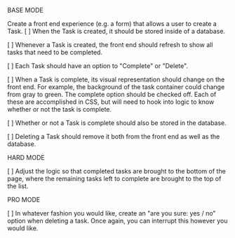 BASE MODE

Create a front end experience (e.g. a form) that allows a user to create a Task.
[ ] When the Task is created, it should be stored inside of a database.

[ ] Whenever a Task is created, the front end should refresh to show all tasks
    that need to be completed.

[ ] Each Task should have an option to "Complete" or "Delete".

[ ] When a Task is complete, its visual representation should change on the front end.
    For example, the background of the task container could change from gray to green.
    The complete option should be checked off. Each of these are accomplished in CSS,
      but will need to hook into logic to know whether or not the task is complete.

[ ] Whether or not a Task is complete should also be stored in the database.

[ ] Deleting a Task should remove it both from the front end as well as the database.



HARD MODE

[ ] Adjust the logic so that completed tasks are brought to the bottom of the page,
  where the remaining tasks left to complete are brought to the top of the list.

PRO MODE

[ ] In whatever fashion you would like, create an "are you sure: yes / no" option
  when deleting a task. Once again, you can interrupt this however you would like.

